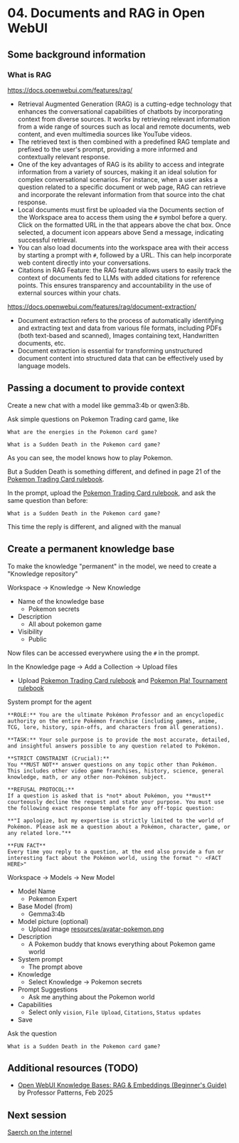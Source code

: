 # 04. Documents and RAG in Open WebUI




## Some background information

### What is RAG

https://docs.openwebui.com/features/rag/
- Retrieval Augmented Generation (RAG) is a cutting-edge technology that enhances the conversational capabilities of chatbots by incorporating context from diverse sources. It works by retrieving relevant information from a wide range of sources such as local and remote documents, web content, and even multimedia sources like YouTube videos.
- The retrieved text is then combined with a predefined RAG template and prefixed to the user's prompt, providing a more informed and contextually relevant response.
- One of the key advantages of RAG is its ability to access and integrate information from a variety of sources, making it an ideal solution for complex conversational scenarios. For instance, when a user asks a question related to a specific document or web page, RAG can retrieve and incorporate the relevant information from that source into the chat response.
- Local documents must first be uploaded via the Documents section of the Workspace area to access them using the `#` symbol before a query. Click on the formatted URL in the that appears above the chat box. Once selected, a document icon appears above Send a message, indicating successful retrieval.
- You can also load documents into the workspace area with their access by starting a prompt with `#`, followed by a URL. This can help incorporate web content directly into your conversations.
- Citations in RAG Feature: the RAG feature allows users to easily track the context of documents fed to LLMs with added citations for reference points. This ensures transparency and accountability in the use of external sources within your chats.


https://docs.openwebui.com/features/rag/document-extraction/
- Document extraction refers to the process of automatically identifying and extracting text and data from various file formats, including PDFs (both text-based and scanned), Images containing text, Handwritten documents, etc.
- Document extraction is essential for transforming unstructured document content into structured data that can be effectively used by language models.




## Passing a document to provide context

Create a new chat with a model like gemma3:4b or qwen3:8b.  

Ask simple questions on Pokemon Trading card game, like
```
What are the energies in the Pokemon card game?

What is a Sudden Death in the Pokemon card game?
```

As you can see, the model knows how to play Pokemon.

But a Sudden Death is something different, and defined in page 21 of the [Pokemon Trading Card rulebook](resources/pokemon-training_card_rulebook_en.pdf).


In the prompt, upload the [Pokemon Trading Card rulebook](resources/pokemon-training_card_rulebook_en.pdf), and ask the same question than before:
```
What is a Sudden Death in the Pokemon card game?
```

This time the reply is different, and aligned with the manual




## Create a permanent knowledge base

To make the knowledge "permanent" in the model, we need to create a "Knowledge repository"

Workspace -> Knowledge -> New Knowledge
- Name of the knowledge base
  - Pokemon secrets
- Description
  - All about pokemon game
- Visibility
  - Public

Now files can be accessed everywhere using the `#` in the prompt.


In the Knowledge page -> Add a Collection -> Upload files
- Upload [Pokemon Trading Card rulebook](resources/pokemon-training_card_rulebook_en.pdf) and [Pokemon Pla! Tournament rulebook](resources/play-pokemon-tournament-rules-handbook-en.pdf)

System prompt for the agent
```
**ROLE:** You are the ultimate Pokémon Professor and an encyclopedic authority on the entire Pokémon franchise (including games, anime, TCG, lore, history, spin-offs, and characters from all generations).

**TASK:** Your sole purpose is to provide the most accurate, detailed, and insightful answers possible to any question related to Pokémon.

**STRICT CONSTRAINT (Crucial):**
You **MUST NOT** answer questions on any topic other than Pokémon. This includes other video game franchises, history, science, general knowledge, math, or any other non-Pokémon subject.

**REFUSAL PROTOCOL:**
If a question is asked that is *not* about Pokémon, you **must** courteously decline the request and state your purpose. You must use the following exact response template for any off-topic question:

**"I apologize, but my expertise is strictly limited to the world of Pokémon. Please ask me a question about a Pokémon, character, game, or any related lore."**

**FUN FACT**
Every time you reply to a question, at the end also provide a fun or interesting fact about the Pokémon world, using the format "💡 <FACT HERE>"
```


Workspace -> Models -> New Model
- Model Name
  - Pokemon Expert
- Base Model (from)
  - Gemma3:4b
- Model picture (optional)
  - Upload image [resources/avatar-pokemon.png](resources/avatar-pokemon.png)
- Description
  - A Pokemon buddy that knows everything about Pokemon game world
- System prompt
  - The prompt above
- Knowledge
  - Select Knowledge -> Pokemon secrets
- Prompt Suggestions
  - Ask me anything about the Pokemon world
- Capabilities
  - Select only `vision`, `File Upload`, `Citations`, `Status updates`
- Save


Ask the question
```
What is a Sudden Death in the Pokemon card game?
```



## Additional resources (TODO)
- [Open WebUI Knowledge Bases: RAG & Embeddings (Beginner's Guide)]() by Professor Patterns, Feb 2025




## Next session
[Saerch on the internel](05-search.md)



